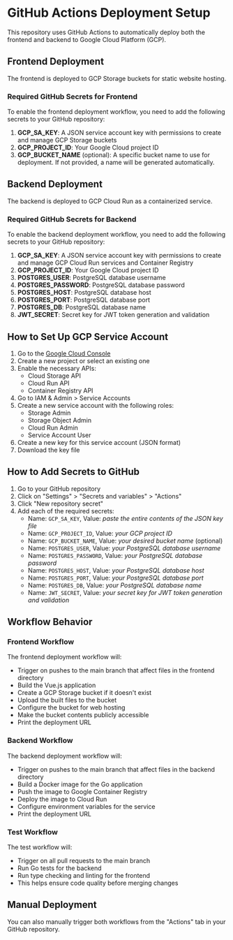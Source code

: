 # GitHub Actions Deployment Setup

This repository uses GitHub Actions to automatically deploy both the frontend and backend to Google Cloud Platform (GCP).

## Frontend Deployment

The frontend is deployed to GCP Storage buckets for static website hosting.

### Required GitHub Secrets for Frontend

To enable the frontend deployment workflow, you need to add the following secrets to your GitHub repository:

1. **GCP_SA_KEY**: A JSON service account key with permissions to create and manage GCP Storage buckets
2. **GCP_PROJECT_ID**: Your Google Cloud project ID
3. **GCP_BUCKET_NAME** (optional): A specific bucket name to use for deployment. If not provided, a name will be generated automatically.

## Backend Deployment

The backend is deployed to GCP Cloud Run as a containerized service.

### Required GitHub Secrets for Backend

To enable the backend deployment workflow, you need to add the following secrets to your GitHub repository:

1. **GCP_SA_KEY**: A JSON service account key with permissions to create and manage GCP Cloud Run services and Container Registry
2. **GCP_PROJECT_ID**: Your Google Cloud project ID
3. **POSTGRES_USER**: PostgreSQL database username
4. **POSTGRES_PASSWORD**: PostgreSQL database password
5. **POSTGRES_HOST**: PostgreSQL database host
6. **POSTGRES_PORT**: PostgreSQL database port
7. **POSTGRES_DB**: PostgreSQL database name
8. **JWT_SECRET**: Secret key for JWT token generation and validation

## How to Set Up GCP Service Account

1. Go to the [Google Cloud Console](https://console.cloud.google.com/)
2. Create a new project or select an existing one
3. Enable the necessary APIs:
   - Cloud Storage API
   - Cloud Run API
   - Container Registry API
4. Go to IAM & Admin > Service Accounts
5. Create a new service account with the following roles:
   - Storage Admin
   - Storage Object Admin
   - Cloud Run Admin
   - Service Account User
6. Create a new key for this service account (JSON format)
7. Download the key file

## How to Add Secrets to GitHub

1. Go to your GitHub repository
2. Click on "Settings" > "Secrets and variables" > "Actions"
3. Click "New repository secret"
4. Add each of the required secrets:
   - Name: `GCP_SA_KEY`, Value: *paste the entire contents of the JSON key file*
   - Name: `GCP_PROJECT_ID`, Value: *your GCP project ID*
   - Name: `GCP_BUCKET_NAME`, Value: *your desired bucket name* (optional)
   - Name: `POSTGRES_USER`, Value: *your PostgreSQL database username*
   - Name: `POSTGRES_PASSWORD`, Value: *your PostgreSQL database password*
   - Name: `POSTGRES_HOST`, Value: *your PostgreSQL database host*
   - Name: `POSTGRES_PORT`, Value: *your PostgreSQL database port*
   - Name: `POSTGRES_DB`, Value: *your PostgreSQL database name*
   - Name: `JWT_SECRET`, Value: *your secret key for JWT token generation and validation*

## Workflow Behavior

### Frontend Workflow
The frontend deployment workflow will:
- Trigger on pushes to the main branch that affect files in the frontend directory
- Build the Vue.js application
- Create a GCP Storage bucket if it doesn't exist
- Upload the built files to the bucket
- Configure the bucket for web hosting
- Make the bucket contents publicly accessible
- Print the deployment URL

### Backend Workflow
The backend deployment workflow will:
- Trigger on pushes to the main branch that affect files in the backend directory
- Build a Docker image for the Go application
- Push the image to Google Container Registry
- Deploy the image to Cloud Run
- Configure environment variables for the service
- Print the deployment URL

### Test Workflow
The test workflow will:
- Trigger on all pull requests to the main branch
- Run Go tests for the backend
- Run type checking and linting for the frontend
- This helps ensure code quality before merging changes

## Manual Deployment

You can also manually trigger both workflows from the "Actions" tab in your GitHub repository.
